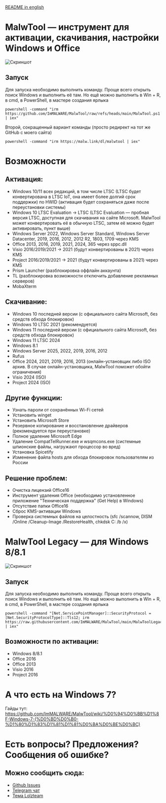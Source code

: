 [README in english](https://github.com/ImMALWARE/MalwTool/blob/main/README_EN.md)
# MalwTool — инструмент для активации, скачивания, настройки Windows и Office
![Скриншот](https://github.com/ImMALWARE/MalwTool/raw/main/files/screenshot.png?raw=true)

## Запуск
Для запуска необходимо выполнить команду. Проще всего открыть поиск Windows и выполнить её там. Но ещё можно выполнить в Win + R, в cmd, в PowerShell, в мастере создания ярлыка
```pwsh
powershell -command "irm https://github.com/ImMALWARE/MalwTool/raw/refs/heads/main/MalwTool.ps1 | iex"
```
Второй, сокращенный вариант команды (просто редирект на тот же GitHub с моего сайта)
```pwsh
powershell -command "irm https://malw.link/dl/malwtool | iex"
```

# Возможности
## Активация:
* Windows 10/11 всех редакций, в том числе LTSC (LTSC будет конвертирована в LTSC IoT, она имеет более долгий срок поддержки) по HWID (активация будет сохраняться даже после переустановки системы)
* Windows 10 LTSC Evaluation -> LTSC (LTSC Evaluation — пробная версия LTSC, доступная для скачивания на сайте Microsoft. MalwTool может конвертировать её в обычную LTSC, затем её можно будет активировать, пункт выше)
* Windows Server 2022, Windows Server Standard, Windows Server Datacenter, 2019, 2016, 2012, 2012 R2, 1803, 1709 через KMS
* Office 2013, 2016, 2019, 2021, 2024, 365 через sppc.dll
* Visio 2016/2019/2021 -> 2021 (будут конвертированы в 2021) через KMS
* Project 2016/2019/2021 -> 2021 (будут конвертированы в 2021) через KMS
* Prism Launcher (разблокировка оффлайн аккаунта)
* TL (разблокировка возможности отключить добавление рекламных серверов)
* MobaXterm

## Скачивание:
* Windows 10 последней версии (с официального сайта Microsoft, без средств обхода блокировок)
* Windows 10 LTSC 2021 (рекомендуется)
* Windows 11 последней версии (с официального сайта Microsoft, без средств обхода блокировок)
* Windows 11 LTSC 2024
* Windows 8.1
* Windows Server 2025, 2022, 2019, 2016, 2012
* Rufus
* Office 2024, 2021, 2019, 2016, 2013 (онлайн-установщик либо ISO архив. В случае онлайн-установщика, MalwTool поможет обойти ограничения)
* Visio 2024 (ISO)
* Project 2024 (ISO)

## Другие функции:
* Узнать пароли от сохранённых Wi-Fi сетей
* Установить winget
* Установить Microsoft Store
* Резервное копирование и восстановление драйверов (рекомендуется при переустановке)
* Полное удаление Microsoft Edge
* Удаление CompatTelRunner.exe и wsqmcons.exe (системные шпионские файлы, нагружают процессор во вред)
* Установка Spicetify
* Изменение файла hosts для обхода блокировок пользователям из России

## Решение проблем:
* Очистка лицензий Office16
* Инструмент удаления Office (необходимо установленное приложение "Техническая поддержка" (Get Help) в Windows)
* Отсутствие папки Office16
* Сброс KMS-активации Windows
* Проверка системных файлов на целостность (sfc /scannow, DISM /Online /Cleanup-Image /RestoreHealth, chkdsk C: /b /x)

# MalwTool Legacy — для Windows 8/8.1
![Скриншот](https://github.com/ImMALWARE/MalwTool/raw/main/files/screenshot_legacy.png?raw=true)

## Запуск
Для запуска необходимо выполнить команду. Проще всего открыть поиск Windows и выполнить её там. Но ещё можно выполнить в Win + R, в cmd, в PowerShell, в мастере создания ярлыка
```pwsh
powershell -command "[Net.ServicePointManager]::SecurityProtocol = [Net.SecurityProtocolType]::Tls12; irm https://raw.githubusercontent.com/ImMALWARE/MalwTool/main/MalwToolLegacy.ps1 | iex"
```

## Возможности по активации:
* Windows 8/8.1
* Office 2016
* Office 2013
* Visio 2016
* Project 2016

# А что есть на Windows 7?
Гайды тут: https://github.com/ImMALWARE/MalwTool/wiki/%D0%94%D0%BB%D1%8F-Windows-7-(%D0%BD%D0%B0-%D1%80%D1%83%D1%81%D1%81%D0%BA%D0%BE%D0%BC)

# Есть вопросы? Предложения? Сообщения об ошибке?
## Можно сообщить сюда:
* [Github Issues](https://github.com/ImMALWARE/MalwTool/issues/new)
* [Telegram чат](https://t.me/immalware_chat)
* [Тема Lolzteam](https://lolz.live/threads/4997821)
